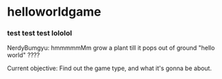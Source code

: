 # helloworldgame

### test test test lololol

NerdyBumgyu: hmmmmmMm grow a plant till it pops out of ground "hello world" ????

Current objective: Find out the game type, and what it's gonna be about.